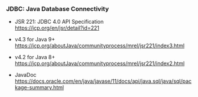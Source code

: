 
### JDBC: Java Database Connectivity

- JSR 221: JDBC 4.0 API Specification  
  https://jcp.org/en/jsr/detail?id=221

- v4.3 for Java 9+  
  https://jcp.org/aboutJava/communityprocess/mrel/jsr221/index3.html

- v4.2 for Java 8+  
  https://jcp.org/aboutJava/communityprocess/mrel/jsr221/index2.html

- JavaDoc  
  https://docs.oracle.com/en/java/javase/11/docs/api/java.sql/java/sql/package-summary.html


